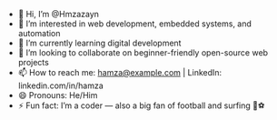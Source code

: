- 👋 Hi, I’m @Hmzazayn  
- 👀 I’m interested in web development, embedded systems, and automation  
- 🌱 I’m currently learning digital development 
- 💞️ I’m looking to collaborate on beginner-friendly open-source web projects  
- 📫 How to reach me: hamza@example.com | LinkedIn: linkedin.com/in/hamza  
- 😄 Pronouns: He/Him  
- ⚡ Fun fact: I’m a  coder  — also a big fan of football and surfing 🌊⚽  

